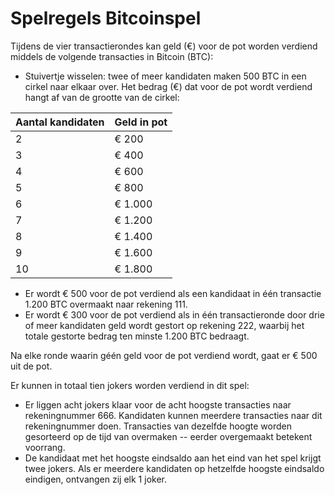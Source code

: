 # Spelregels Bitcoinspel

Tijdens de vier transactierondes kan geld (€) voor de pot worden verdiend middels de volgende transacties in Bitcoin (BTC):

- Stuivertje wisselen: twee of meer kandidaten maken 500 BTC in een cirkel naar elkaar over. Het bedrag (€) dat voor de pot wordt verdiend hangt af van de grootte van de cirkel:

| Aantal kandidaten | Geld in pot |
| ----------------- | ----------- |
| 2                 | € 200       |
| 3                 | € 400       |
| 4                 | € 600       |
| 5                 | € 800       |
| 6                 | € 1.000     |
| 7                 | € 1.200     |
| 8                 | € 1.400     |
| 9                 | € 1.600     |
| 10                | € 1.800     |

- Er wordt € 500 voor de pot verdiend als een kandidaat in één transactie 1.200 BTC overmaakt naar rekening 111.
- Er wordt € 300 voor de pot verdiend als in één transactieronde door drie of meer kandidaten geld wordt gestort op rekening 222, waarbij het totale gestorte bedrag ten minste 1.200 BTC bedraagt.

Na elke ronde waarin géén geld voor de pot verdiend wordt, gaat er € 500 uit de pot.

Er kunnen in totaal tien jokers worden verdiend in dit spel:

- Er liggen acht jokers klaar voor de acht hoogste transacties naar rekeningnummer 666. Kandidaten kunnen meerdere transacties naar dit rekeningnummer doen. Transacties van dezelfde hoogte worden gesorteerd op de tijd van overmaken -- eerder overgemaakt betekent voorrang.
- De kandidaat met het hoogste eindsaldo aan het eind van het spel krijgt twee jokers. Als er meerdere kandidaten op hetzelfde hoogste eindsaldo eindigen, ontvangen zij elk 1 joker.
